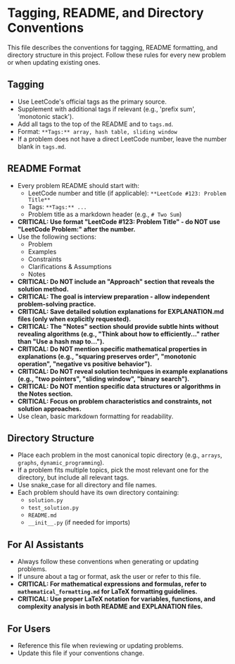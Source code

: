# Tagging, README, and Directory Conventions

This file describes the conventions for tagging, README formatting, and directory structure in this project. Follow these rules for every new problem or when updating existing ones.

## Tagging
- Use LeetCode's official tags as the primary source.
- Supplement with additional tags if relevant (e.g., 'prefix sum', 'monotonic stack').
- Add all tags to the top of the README and to `tags.md`.
- Format: `**Tags:** array, hash table, sliding window`
- If a problem does not have a direct LeetCode number, leave the number blank in `tags.md`.

## README Format
- Every problem README should start with:
  - LeetCode number and title (if applicable): `**LeetCode #123: Problem Title**`
  - Tags: `**Tags:** ...`
  - Problem title as a markdown header (e.g., `# Two Sum`)
- **CRITICAL: Use format "LeetCode #123: Problem Title" - do NOT use "LeetCode Problem:" after the number.**
- Use the following sections:
  - Problem
  - Examples
  - Constraints
  - Clarifications & Assumptions
  - Notes
- **CRITICAL: Do NOT include an "Approach" section that reveals the solution method.**
- **CRITICAL: The goal is interview preparation - allow independent problem-solving practice.**
- **CRITICAL: Save detailed solution explanations for EXPLANATION.md files (only when explicitly requested).**
- **CRITICAL: The "Notes" section should provide subtle hints without revealing algorithms (e.g., "Think about how to efficiently..." rather than "Use a hash map to...").**
- **CRITICAL: Do NOT mention specific mathematical properties in explanations (e.g., "squaring preserves order", "monotonic operation", "negative vs positive behavior").**
- **CRITICAL: Do NOT reveal solution techniques in example explanations (e.g., "two pointers", "sliding window", "binary search").**
- **CRITICAL: Do NOT mention specific data structures or algorithms in the Notes section.**
- **CRITICAL: Focus on problem characteristics and constraints, not solution approaches.**
- Use clean, basic markdown formatting for readability.

## Directory Structure
- Place each problem in the most canonical topic directory (e.g., `arrays`, `graphs`, `dynamic_programming`).
- If a problem fits multiple topics, pick the most relevant one for the directory, but include all relevant tags.
- Use snake_case for all directory and file names.
- Each problem should have its own directory containing:
  - `solution.py`
  - `test_solution.py`
  - `README.md`
  - `__init__.py` (if needed for imports)

## For AI Assistants
- Always follow these conventions when generating or updating problems.
- If unsure about a tag or format, ask the user or refer to this file.
- **CRITICAL: For mathematical expressions and formulas, refer to `mathematical_formatting.md` for LaTeX formatting guidelines.**
- **CRITICAL: Use proper LaTeX notation for variables, functions, and complexity analysis in both README and EXPLANATION files.**

## For Users
- Reference this file when reviewing or updating problems.
- Update this file if your conventions change. 
